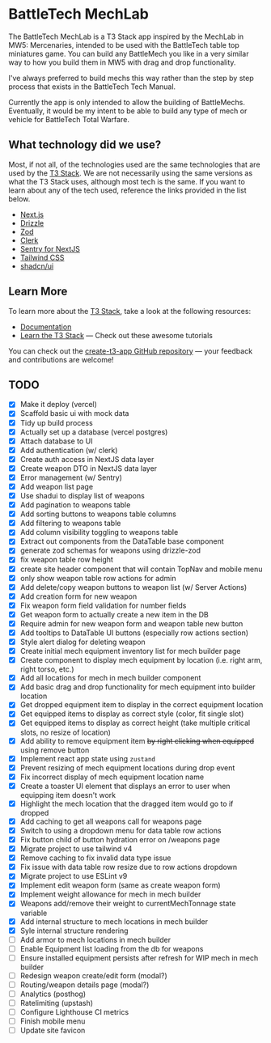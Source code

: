 # BattleTech MechLab

The BattleTech MechLab is a T3 Stack app inspired by the MechLab in MW5: Mercenaries, intended to be used with the BattleTech table top miniatures game. You can build any BattleMech you like in a very similar way to how you build them in MW5 with drag and drop functionality.

I've always preferred to build mechs this way rather than the step by step process that exists in the BattleTech Tech Manual.

Currently the app is only intended to allow the building of BattleMechs. Eventually, it would be my intent to be able to build any type of mech or vehicle for BattleTech Total Warfare.

## What technology did we use?

Most, if not all, of the technologies used are the same technologies that are used by the [T3 Stack](https://create.t3.gg/). We are not necessarily using the same versions as what the T3 Stack uses, although most tech is the same. If you want to learn about any of the tech used, reference the links provided in the list below.

- [Next.js](https://nextjs.org)
- [Drizzle](https://orm.drizzle.team)
- [Zod](https://zod.dev)
- [Clerk](https://clerk.com)
- [Sentry for NextJS](https://docs.sentry.io/platforms/javascript/guides/nextjs)
- [Tailwind CSS](https://tailwindcss.com)
- [shadcn/ui](https://ui.shadcn.com)

## Learn More

To learn more about the [T3 Stack](https://create.t3.gg/), take a look at the following resources:

- [Documentation](https://create.t3.gg/)
- [Learn the T3 Stack](https://create.t3.gg/en/faq#what-learning-resources-are-currently-available) — Check out these awesome tutorials

You can check out the [create-t3-app GitHub repository](https://github.com/t3-oss/create-t3-app) — your feedback and contributions are welcome!

## TODO

- [x] Make it deploy (vercel)
- [x] Scaffold basic ui with mock data
- [x] Tidy up build process
- [x] Actually set up a database (vercel postgres)
- [x] Attach database to UI
- [x] Add authentication (w/ clerk)
- [x] Create auth access in NextJS data layer
- [x] Create weapon DTO in NextJS data layer
- [x] Error management (w/ Sentry)
- [x] Add weapon list page
- [x] Use shadui to display list of weapons
- [x] Add pagination to weapons table
- [x] Add sorting buttons to weapons table columns
- [x] Add filtering to weapons table
- [x] Add column visibility toggling to weapons table
- [x] Extract out components from the DataTable base component
- [x] generate zod schemas for weapons using drizzle-zod
- [x] fix weapon table row height
- [x] create site header component that will contain TopNav and mobile menu
- [x] only show weapon table row actions for admin
- [x] Add delete/copy weapon buttons to weapon list (w/ Server Actions)
- [x] Add creation form for new weapon
- [x] Fix weapon form field validation for number fields
- [x] Get weapon form to actually create a new item in the DB
- [x] Require admin for new weapon form and weapon table new button
- [x] Add tooltips to DataTable UI buttons (especially row actions section)
- [x] Style alert dialog for deleting weapon
- [x] Create initial mech equipment inventory list for mech builder page
- [x] Create component to display mech equipment by location (i.e. right arm, right torso, etc.)
- [x] Add all locations for mech in mech builder component
- [x] Add basic drag and drop functionality for mech equipment into builder location
- [x] Get dropped equipment item to display in the correct equipment location
- [x] Get equipped items to display as correct style (color, fit single slot)
- [x] Get equipped items to display as correct height (take multiple critical slots, no resize of location)
- [x] Add ability to remove equipment item ~~by right clicking when equipped~~ using remove button
- [x] Implement react app state using `zustand`
- [x] Prevent resizing of mech equipment locations during drop event
- [x] Fix incorrect display of mech equipment location name
- [x] Create a toaster UI element that displays an error to user when equipping item doesn't work
- [x] Highlight the mech location that the dragged item would go to if dropped
- [x] Add caching to get all weapons call for weapons page
- [x] Switch to using a dropdown menu for data table row actions
- [x] Fix button child of button hydration error on /weapons page
- [x] Migrate project to use tailwind v4
- [x] Remove caching to fix invalid data type issue
- [x] Fix issue with data table row resize due to row actions dropdown
- [x] Migrate project to use ESLint v9
- [x] Implement edit weapon form (same as create weapon form)
- [x] Implement weight allowance for mech in mech builder
- [x] Weapons add/remove their weight to currentMechTonnage state variable
- [x] Add internal structure to mech locations in mech builder
- [x] Syle internal structure rendering
- [ ] Add armor to mech locations in mech builder
- [ ] Enable Equipment list loading from the db for weapons
- [ ] Ensure installed equipment persists after refresh for WIP mech in mech builder
- [ ] Redesign weapon create/edit form (modal?)
- [ ] Routing/weapon details page (modal?)
- [ ] Analytics (posthog)
- [ ] Ratelimiting (upstash)
- [ ] Configure Lighthouse CI metrics
- [ ] Finish mobile menu
- [ ] Update site favicon
